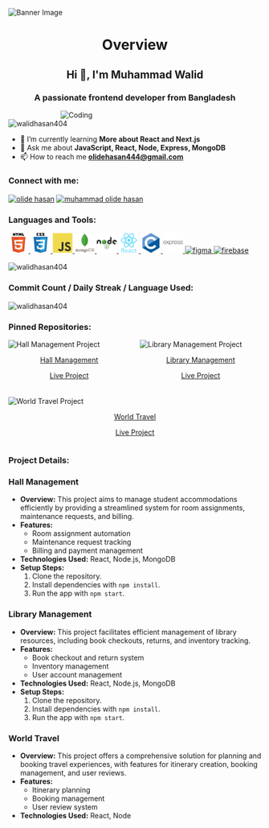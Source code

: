 ![Banner Image](https://media.licdn.com/dms/image/C4E12AQE1HWdIDDkyEA/article-cover_image-shrink_720_1280/0/1646907885048?e=1725494400&v=beta&t=zLemp0IaMuC7PXgGqORh35151XlWivQ08PykrKfMQtE)

<h1 align="center">Overview</h1>
<h2 align="center">Hi 👋, I'm Muhammad Walid</h2>
<h3 align="center">A passionate frontend developer from Bangladesh</h3>

<img align="right" alt="Coding" width="400" src="https://media.licdn.com/dms/image/D4E12AQGWZAOnLDRaQw/article-cover_image-shrink_720_1280/0/1656679844338?e=1725494400&v=beta&t=eVBqYpkxNdqPem-Y8c8cCfgHn3QuFvcZwUV2KZf-qcM" />

<p align="left"> <img src="https://komarev.com/ghpvc/?username=walidhasan404&label=Profile%20views&color=0e75b6&style=flat" alt="walidhasan404" /> </p>

- 🌱 I’m currently learning **More about React and Next.js**
- 💬 Ask me about **JavaScript, React, Node, Express, MongoDB**
- 📫 How to reach me **olidehasan444@gmail.com**

<h3 align="left">Connect with me:</h3>
<p align="left">
<a href="https://www.linkedin.com/in/olide-hasan-5b4708182" target="blank"><img align="center" src="https://raw.githubusercontent.com/rahuldkjain/github-profile-readme-generator/master/src/images/icons/Social/linked-in-alt.svg" alt="olide hasan" height="30" width="40" /></a>
<a href="https://www.facebook.com/profile.php?id=100070635343012" target="blank"><img align="center" src="https://raw.githubusercontent.com/rahuldkjain/github-profile-readme-generator/master/src/images/icons/Social/facebook.svg" alt="muhammad olide hasan" height="30" width="40" /></a>
</p>

<h3 align="left">Languages and Tools:</h3>
<p align="left">
<a href="https://www.w3.org/html/" target="_blank" rel="noreferrer"> <img src="https://raw.githubusercontent.com/devicons/devicon/master/icons/html5/html5-original-wordmark.svg" alt="html5" width="40" height="40"/> </a> 
<a href="https://www.w3schools.com/css/" target="_blank" rel="noreferrer"> <img src="https://raw.githubusercontent.com/devicons/devicon/master/icons/css3/css3-original-wordmark.svg" alt="css3" width="40" height="40"/> </a>
<a href="https://developer.mozilla.org/en-US/docs/Web/JavaScript" target="_blank" rel="noreferrer"> <img src="https://raw.githubusercontent.com/devicons/devicon/master/icons/javascript/javascript-original.svg" alt="javascript" width="40" height="40"/> </a> 
<a href="https://www.mongodb.com/" target="_blank" rel="noreferrer"> <img src="https://raw.githubusercontent.com/devicons/devicon/master/icons/mongodb/mongodb-original-wordmark.svg" alt="mongodb" width="40" height="40"/> </a> 
<a href="https://nodejs.org" target="_blank" rel="noreferrer"> <img src="https://raw.githubusercontent.com/devicons/devicon/master/icons/nodejs/nodejs-original-wordmark.svg" alt="nodejs" width="40" height="40"/> </a> 
<a href="https://reactjs.org/" target="_blank" rel="noreferrer"> <img src="https://raw.githubusercontent.com/devicons/devicon/master/icons/react/react-original-wordmark.svg" alt="react" width="40" height="40"/> </a>  
<a href="https://www.cprogramming.com/" target="_blank" rel="noreferrer"> <img src="https://raw.githubusercontent.com/devicons/devicon/master/icons/c/c-original.svg" alt="c" width="40" height="40"/> </a>  
<a href="https://expressjs.com" target="_blank" rel="noreferrer"> <img src="https://raw.githubusercontent.com/devicons/devicon/master/icons/express/express-original-wordmark.svg" alt="express" width="40" height="40"/> </a> 
<a href="https://www.figma.com/" target="_blank" rel="noreferrer"> <img src="https://www.vectorlogo.zone/logos/figma/figma-icon.svg" alt="figma" width="40" height="40"/> </a> 
<a href="https://firebase.google.com/" target="_blank" rel="noreferrer"> <img src="https://www.vectorlogo.zone/logos/firebase/firebase-icon.svg" alt="firebase" width="40" height="40"/> </a> 
</p>

<p><img align="center" src="https://github-readme-stats.vercel.app/api/top-langs?username=walidhasan404&show_icons=true&locale=en&layout=compact" alt="walidhasan404" /></p>

<h3 align="left">Commit Count / Daily Streak / Language Used:</h3>
<p align="left"><img align="center" src="https://github-readme-streak-stats.herokuapp.com/?user=walidhasan404" alt="walidhasan404" /></p>

<h3 align="left">Pinned Repositories:</h3>
<div style="display: flex; flex-wrap: wrap; gap: 20px;">
  <div style="flex: 1; min-width: 200px;">
    <img src="https://navtark.com/wp-content/uploads/2023/05/Hostel-Management_03-1024x576.webp" alt="Hall Management Project" style="width: 100%; height: auto;" />
    <p align="center"><a href="https://github.com/walidhasan404/Hall-Management.git" target="_blank">Hall Management</a></p>
    <p align="center"><a href="https://muktijoddha-hall.web.app" target="_blank">Live Project</a></p>
  </div>
  <div style="flex: 1; min-width: 200px;">
    <img src="https://my.chartered.college/wp-content/uploads/2021/10/martin-adams-1062002-unsplash.jpg" alt="Library Management Project" style="width: 100%; height: auto;" />
    <p align="center"><a href="https://github.com/walidhasan404/Library-Management.git" target="_blank">Library Management</a></p>
    <p align="center"><a href="https://library-management-86cd6.web.app" target="_blank">Live Project</a></p>
  </div>
  <div style="flex: 1; min-width: 200px;">
    <img src="https://img.freepik.com/free-vector/detailed-travel-logo_23-2148616611.jpg?w=740&t=st=1719952111~exp=1719952711~hmac=dc3a13a4114aba53d827ffb64aa673eb3863ea600f79d2f08ad435b80fd2bd18" alt="World Travel Project" style="width: 100%; height: auto;" />
    <p align="center"><a href="https://github.com/walidhasan404/World-Travel.git" target="_blank">World Travel</a></p>
    <p align="center"><a href="http://walid-travel.surge.sh" target="_blank">Live Project</a></p>
  </div>
</div>

<h3 align="left">Project Details:</h3>

### Hall Management
- **Overview:** This project aims to manage student accommodations efficiently by providing a streamlined system for room assignments, maintenance requests, and billing.
- **Features:**
  - Room assignment automation
  - Maintenance request tracking
  - Billing and payment management
- **Technologies Used:** React, Node.js, MongoDB
- **Setup Steps:**
  1. Clone the repository.
  2. Install dependencies with `npm install`.
  3. Run the app with `npm start`.

### Library Management
- **Overview:** This project facilitates efficient management of library resources, including book checkouts, returns, and inventory tracking.
- **Features:**
  - Book checkout and return system
  - Inventory management
  - User account management
- **Technologies Used:** React, Node.js, MongoDB
- **Setup Steps:**
  1. Clone the repository.
  2. Install dependencies with `npm install`.
  3. Run the app with `npm start`.

### World Travel
- **Overview:** This project offers a comprehensive solution for planning and booking travel experiences, with features for itinerary creation, booking management, and user reviews.
- **Features:**
  - Itinerary planning
  - Booking management
  - User review system
- **Technologies Used:** React, Node
